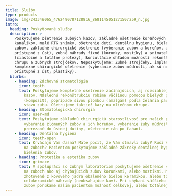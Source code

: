 ```yaml
---
title: Služby
type: products
image: img/243349065_4762490787128816_8681145051271507259_n.jpg
intro:
  heading: Poskytované služby
  description: >
    Poskytujeme ošetrenie zubných kazov, základné ošetrenie koreňových
    kanálikov, malé RTG snímky, ošetrenie detí, dentálnu hygienu, bielenie
    zubov, základné chirurgické ošetrenie (vyberanie zubov a koreňov, ak sú
    prístupné z úst), zubné náhrady fixné (korunky, mostíky) a snímateľné
    (čiastočné a totálne protézy), konzultácie ohľadom možností rekonštrukcie
    chrupu a zubných strojčekov. Neposkytujeme: Zubné strojčeky, implantáty,
    komplexné chirurgické ošetrenie (vyberanie zubov múdrosti, ak sú neni
    prístupné z úst; plastiky).
  blurbs:
    - heading: Záchovná stomatológia
      icon: tooth
      text: Poskytujeme kompletné ošetrenie začínajúcich, aj rozsiahlejších zubný
        kazov. Následnú rekonštrukciu robíme väčšinou pomocou bielych plomb
        (kompozit), poprípade sivou plombou (amalgám) podľa želania pacienta a
        stavu zubu. Ošetrujeme taktiež kazy na mliečnom chrupe.
    - heading: Stomatologická chirurgia
      icon: user-md
      text: Poskytujeme základnú chirurgickú starostlivosť pre našich pacientov,
        vyberanie zlomených zubov a ich koreňov, vyberanie zuby múdrosti ak sú
        prerezané do ústnej dutiny, ošetrenie rán po ťahaní.
    - heading: Dentálna hygiena
      icon: teeth-open
      text: Krvácajú Vám ďasná? Máte pocit, že Vám stmavli zuby? Ruší Vás zubný kameň
        na zuboch? Pacientom poskytujeme základné zákroky dentálnej hygieny a
        bielenia zubov.
    - heading: Protetika a estetika zubov
      icon: grimace
      text: V spolupráci so zubným laboratóriom poskytujeme ošetrenie väčších defektov
        na zuboch ako aj chýbajúcich zubov korunkami, alebo mostíkmi. Môžu byť
        zhotovené z kovového jadra obaleného bielou keramikou, alebo tzv.
        celokeramické náhrady (neobsahujúce kov). Pri chýbaní väčšieho množstva
        zubov ponúkame našim pacientom možnosť celkovej, alebo totálnej náhrady.
---
```

